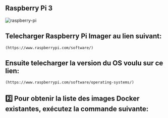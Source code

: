 ## Raspberry Pi 3
![raspberry-pi](https://user-images.githubusercontent.com/94937166/201797873-60729e0b-8216-4cc5-9c27-5c739f70e668.jpg)



## Telecharger Raspberry Pi Imager au lien suivant:
```
(https://www.raspberrypi.com/software/)
```

## Ensuite telecharger la version du OS voulu sur ce lien:

```
(https://www.raspberrypi.com/software/operating-systems/)
```
## :two: Pour obtenir la liste des images Docker existantes, exécutez la commande suivante:

